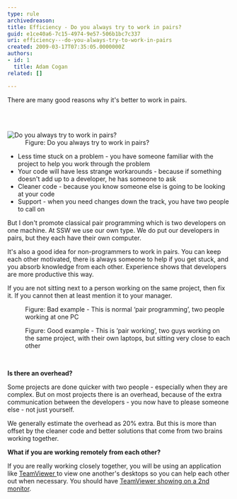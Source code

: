 ```yaml
---
type: rule
archivedreason: 
title: Efficiency - Do you always try to work in pairs?
guid: e1ce40a6-7c15-4974-9e57-506b1bc7c337
uri: efficiency---do-you-always-try-to-work-in-pairs
created: 2009-03-17T07:35:05.0000000Z
authors:
- id: 1
  title: Adam Cogan
related: []

---
```



​There are many good reasons why it's better to work in pairs. 

<br><excerpt class='endintro'></excerpt><br>
<dl class="image"><dt><img class="ms-rteCustom-ImageArea" alt="Do you always try to work in pairs?" src="/Management/RulesToSuccessfulProjects/PublishingImages/ProjectManagement_PairProgramming_Luge.jpg" /></dt><dd>Figure&#58; Do you always try to work in pairs? </dd></dl><ul><li>Less time stuck on a problem - you have someone familiar with the project to help you work through the problem </li><li>Your code will have less strange workarounds - because if something doesn't add up to a developer, he has someone to ask </li><li>Cleaner code - because you know someone else is going to be looking at your code </li><li>Support - when you need changes down the track, you have&#160;two people to call on </li></ul><p>But I don't promote classical pair programming which is two developers on one machine. At SSW we use our own type. We do put our developers in pairs, but they each have their own computer. </p><p>It's also a good idea for non-programmers to work in pairs. You can keep each other motivated, there is always someone to help if you get stuck, and you absorb knowledge from each other. Experience shows that developers are more productive this way. </p><p>If you are not sitting next to a person working on the same project, then fix it. If you cannot then at least mention it to your manager.</p><dl class="badImage"><dt><img src="/Management/RulesToSuccessfulProjects/PublishingImages/PairProgramming01.jpg" alt="" /></dt><dd>Figure&#58; Bad example -&#160;This is normal ‘pair programming’,&#160;two people working at one PC</dd></dl><dl class="goodImage"><dt><img src="/Management/RulesToSuccessfulProjects/PublishingImages/PairProgramming02_Small.jpg" alt="" /></dt><dd>Figure&#58; Good example -&#160;This is ‘pair working’, two&#160;guys working on the same project, with their own laptops, but sitting very close to each other</dd></dl>
​<p><strong>Is there an overhead?</strong></p><p>Some projects are done quicker with&#160;two people - especially when they are complex. But on most projects there is an overhead, because of the extra communication between the developers - you now have to please someone else - not just yourself. </p><p>We generally estimate the overhead as 20% extra. But this is more than offset by the cleaner code and better solutions that come from two brains working together.</p><p><strong>What if you are working remotely from each other?</strong></p><p>If you are really working closely together, you will be using an application like 
   <a href="http&#58;//www.ssw.com.au/ssw/Standards/DeveloperGeneral/networkTools.aspx#TeamViewer" shape="rect">TeamViewer </a>to view one another's desktops so you can help each other out when necessary. You should have 
   <a href="/Management/Rules-to-Better-Software-Consultants-Working-in-a-Team/Pages/Use-two-monitors.aspx" shape="rect">TeamViewer showing on a 2nd monitor</a>.</p>


